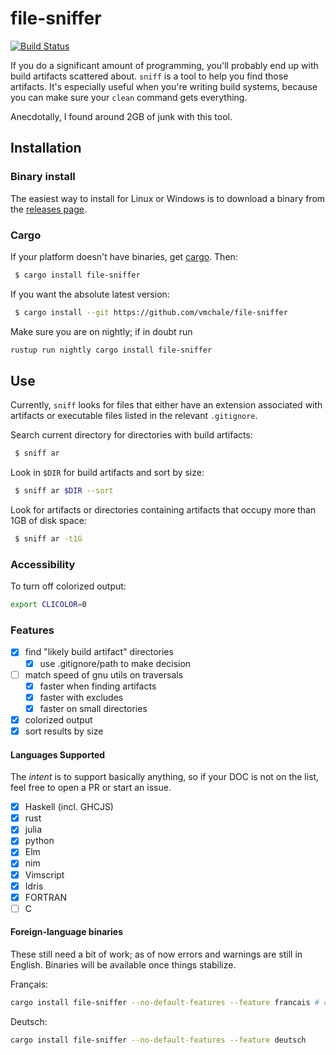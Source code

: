 # file-sniffer

[![Build Status](https://travis-ci.org/vmchale/file-sniffer.svg?branch=master)](https://travis-ci.org/vmchale/file-sniffer)

If you do a significant amount of programming, you'll probably end up with
build artifacts scattered about. `sniff` is a tool to help you find those
artifacts. It's especially useful when you're writing build systems, 
because you can make sure your `clean` command gets everything.

Anecdotally, I found around 2GB of junk with this tool.

## Installation

### Binary install

The easiest way to install for Linux or Windows is to download a binary from the [releases
page](https://github.com/vmchale/file-sniffer/releases).

### Cargo

If your platform doesn't have binaries, get [cargo](https://rustup.rs/). Then:

```bash
 $ cargo install file-sniffer
```

If you want the absolute latest version:

```bash
 $ cargo install --git https://github.com/vmchale/file-sniffer 
```

Make sure you are on nightly; if in doubt run

```bash
rustup run nightly cargo install file-sniffer
```

## Use

Currently, `sniff` looks for files that either have an extension associated with artifacts
or executable files listed in the relevant `.gitignore`. 

Search current directory for directories with build artifacts:

```bash
 $ sniff ar
```

Look in `$DIR` for build artifacts and sort by size:

```bash
 $ sniff ar $DIR --sort
```

Look for artifacts or directories containing artifacts that occupy more than 1GB of disk space:


```bash
 $ sniff ar -t1G
```

### Accessibility

To turn off colorized output:

```bash
export CLICOLOR=0
```

### Features

  - [x] find "likely build artifact" directories
    - [x] use .gitignore/path to make decision
  - [ ] match speed of gnu utils on traversals
    - [x] faster when finding artifacts
    - [x] faster with excludes
    - [x] faster on small directories
  - [x] colorized output
  - [x] sort results by size

#### Languages Supported

The *intent* is to support basically anything, so if your DOC is not on the
list, feel free to open a PR or start an issue.

  - [x] Haskell (incl. GHCJS)
  - [x] rust
  - [x] julia
  - [x] python
  - [x] Elm
  - [x] nim
  - [x] Vimscript
  - [x] Idris
  - [x] FORTRAN
  - [ ] C

#### Foreign-language binaries

These still need a bit of work; as of now errors and warnings are still in
English. Binaries will be available once things stabilize.

Français:

```bash
cargo install file-sniffer --no-default-features --feature francais # crates.io doesn't permit unicode there
```

Deutsch:

```bash
cargo install file-sniffer --no-default-features --feature deutsch
```
